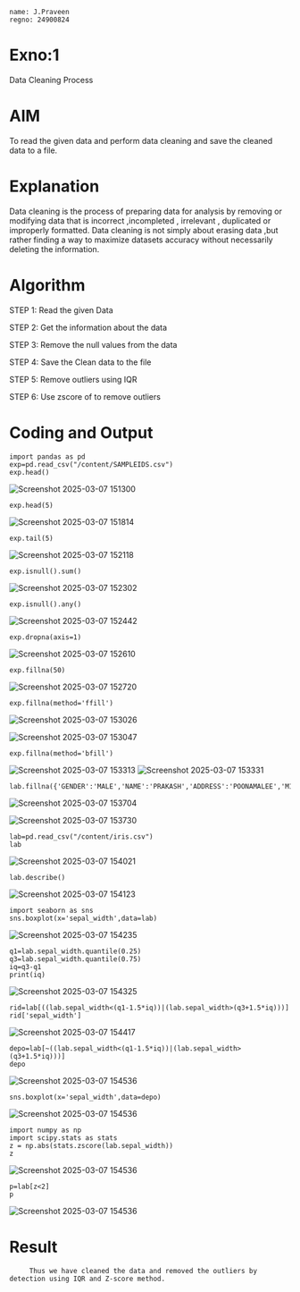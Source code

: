 ```
name: J.Praveen
regno: 24900824
```
# Exno:1
Data Cleaning Process

# AIM
To read the given data and perform data cleaning and save the cleaned data to a file.

# Explanation
Data cleaning is the process of preparing data for analysis by removing or modifying data that is incorrect ,incompleted , irrelevant , duplicated or improperly formatted. Data cleaning is not simply about erasing data ,but rather finding a way to maximize datasets accuracy without necessarily deleting the information.

# Algorithm
STEP 1: Read the given Data

STEP 2: Get the information about the data

STEP 3: Remove the null values from the data

STEP 4: Save the Clean data to the file

STEP 5: Remove outliers using IQR

STEP 6: Use zscore of to remove outliers

# Coding and Output
```
import pandas as pd
exp=pd.read_csv("/content/SAMPLEIDS.csv")
exp.head()
```
![Screenshot 2025-03-07 151300](https://github.com/user-attachments/assets/d5fc6da8-36be-4a53-828c-6842ec3a1c00)
```
exp.head(5)
```
![Screenshot 2025-03-07 151814](https://github.com/user-attachments/assets/da3d30e3-bbc7-477d-a5f6-277f731b6566)
```
exp.tail(5)
```
![Screenshot 2025-03-07 152118](https://github.com/user-attachments/assets/7974d0ad-cc3a-43ae-83fb-9541ffec630a)
```
exp.isnull().sum()
```
![Screenshot 2025-03-07 152302](https://github.com/user-attachments/assets/4dd632a1-25bb-4ef1-ba9b-3be4734cbf3f)
```
exp.isnull().any()
```
![Screenshot 2025-03-07 152442](https://github.com/user-attachments/assets/617a9240-c3e3-4508-b59d-d9940ffdd318)
```
exp.dropna(axis=1)
```
![Screenshot 2025-03-07 152610](https://github.com/user-attachments/assets/edfba808-7871-4172-8102-60c799ed844d)
```
exp.fillna(50)
```   
![Screenshot 2025-03-07 152720](https://github.com/user-attachments/assets/6627c97b-29ef-410b-9425-a58b94018803)
```
exp.fillna(method='ffill')
```
![Screenshot 2025-03-07 153026](https://github.com/user-attachments/assets/80252f3d-5bdb-4f4e-a7ca-85b25d93aecf)

![Screenshot 2025-03-07 153047](https://github.com/user-attachments/assets/79b81ebe-26e0-4109-9a2d-84225e89d1a7)
```
exp.fillna(method='bfill')
```
![Screenshot 2025-03-07 153313](https://github.com/user-attachments/assets/7f9f90b6-70ff-4b44-ae45-43f2b7964107)
![Screenshot 2025-03-07 153331](https://github.com/user-attachments/assets/ea5e41ff-4877-4f79-b1a7-4fc9aa4d9146)
```
lab.fillna({'GENDER':'MALE','NAME':'PRAKASH','ADDRESS':'POONAMALEE','M1':'50','M2':'89','M3':'75','M4':'82','TOTAL':'896','AVG':'89.00000'})
```
![Screenshot 2025-03-07 153704](https://github.com/user-attachments/assets/38321599-a790-4b3b-9cbd-8fdaec9b9aba)

![Screenshot 2025-03-07 153730](https://github.com/user-attachments/assets/f0d7befc-c22f-4156-ba31-1119dfd3b329)
```
lab=pd.read_csv("/content/iris.csv")
lab
```
![Screenshot 2025-03-07 154021](https://github.com/user-attachments/assets/34cde2a4-deda-491d-8a15-50af4c5467c8)
```
lab.describe()
```
![Screenshot 2025-03-07 154123](https://github.com/user-attachments/assets/741980e1-9317-4c71-adc1-5128ee329d13)
```
import seaborn as sns
sns.boxplot(x='sepal_width',data=lab)
```
![Screenshot 2025-03-07 154235](https://github.com/user-attachments/assets/5954671a-39b5-434b-9cb0-bd8830772a2b)
```
q1=lab.sepal_width.quantile(0.25)
q3=lab.sepal_width.quantile(0.75)
iq=q3-q1
print(iq)
```
![Screenshot 2025-03-07 154325](https://github.com/user-attachments/assets/09c3f1ed-c98c-4bc8-8f69-5720a1e7dcca)
```
rid=lab[((lab.sepal_width<(q1-1.5*iq))|(lab.sepal_width>(q3+1.5*iq)))]
rid['sepal_width']
```
![Screenshot 2025-03-07 154417](https://github.com/user-attachments/assets/4b11a89b-7114-4e7a-9987-fcaff21eea89)
```
depo=lab[~((lab.sepal_width<(q1-1.5*iq))|(lab.sepal_width>(q3+1.5*iq)))]
depo
```
![Screenshot 2025-03-07 154536](https://github.com/user-attachments/assets/4817ffda-1838-49f3-a20b-e32a57afc858)
```
sns.boxplot(x='sepal_width',data=depo)
```
![Screenshot 2025-03-07 154536](https://github.com/user-attachments/assets/c2b10743-cffa-4b2b-a93a-b62152d63017)
```
import numpy as np
import scipy.stats as stats
z = np.abs(stats.zscore(lab.sepal_width))
z
```
![Screenshot 2025-03-07 154536](https://github.com/user-attachments/assets/a4d5e64b-12c9-47c3-94e2-f03e74300c76)
```
p=lab[z<2]
p
```
![Screenshot 2025-03-07 154536](https://github.com/user-attachments/assets/7d7308da-9724-45e0-87d4-b38f3aa8f3c9)







# Result
         Thus we have cleaned the data and removed the outliers by detection using IQR and Z-score method.
